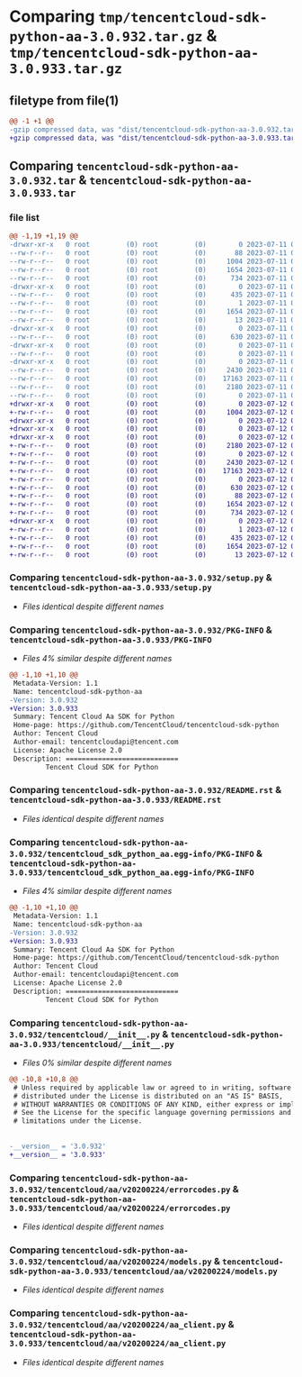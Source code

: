 # Comparing `tmp/tencentcloud-sdk-python-aa-3.0.932.tar.gz` & `tmp/tencentcloud-sdk-python-aa-3.0.933.tar.gz`

## filetype from file(1)

```diff
@@ -1 +1 @@
-gzip compressed data, was "dist/tencentcloud-sdk-python-aa-3.0.932.tar", last modified: Tue Jul 11 00:28:58 2023, max compression
+gzip compressed data, was "dist/tencentcloud-sdk-python-aa-3.0.933.tar", last modified: Wed Jul 12 00:17:51 2023, max compression
```

## Comparing `tencentcloud-sdk-python-aa-3.0.932.tar` & `tencentcloud-sdk-python-aa-3.0.933.tar`

### file list

```diff
@@ -1,19 +1,19 @@
-drwxr-xr-x   0 root         (0) root         (0)        0 2023-07-11 00:28:58.000000 tencentcloud-sdk-python-aa-3.0.932/
--rw-r--r--   0 root         (0) root         (0)       88 2023-07-11 00:28:58.000000 tencentcloud-sdk-python-aa-3.0.932/setup.cfg
--rw-r--r--   0 root         (0) root         (0)     1004 2023-07-11 00:28:58.000000 tencentcloud-sdk-python-aa-3.0.932/setup.py
--rw-r--r--   0 root         (0) root         (0)     1654 2023-07-11 00:28:58.000000 tencentcloud-sdk-python-aa-3.0.932/PKG-INFO
--rw-r--r--   0 root         (0) root         (0)      734 2023-07-11 00:28:58.000000 tencentcloud-sdk-python-aa-3.0.932/README.rst
-drwxr-xr-x   0 root         (0) root         (0)        0 2023-07-11 00:28:58.000000 tencentcloud-sdk-python-aa-3.0.932/tencentcloud_sdk_python_aa.egg-info/
--rw-r--r--   0 root         (0) root         (0)      435 2023-07-11 00:28:58.000000 tencentcloud-sdk-python-aa-3.0.932/tencentcloud_sdk_python_aa.egg-info/SOURCES.txt
--rw-r--r--   0 root         (0) root         (0)        1 2023-07-11 00:28:58.000000 tencentcloud-sdk-python-aa-3.0.932/tencentcloud_sdk_python_aa.egg-info/dependency_links.txt
--rw-r--r--   0 root         (0) root         (0)     1654 2023-07-11 00:28:58.000000 tencentcloud-sdk-python-aa-3.0.932/tencentcloud_sdk_python_aa.egg-info/PKG-INFO
--rw-r--r--   0 root         (0) root         (0)       13 2023-07-11 00:28:58.000000 tencentcloud-sdk-python-aa-3.0.932/tencentcloud_sdk_python_aa.egg-info/top_level.txt
-drwxr-xr-x   0 root         (0) root         (0)        0 2023-07-11 00:28:58.000000 tencentcloud-sdk-python-aa-3.0.932/tencentcloud/
--rw-r--r--   0 root         (0) root         (0)      630 2023-07-11 00:28:58.000000 tencentcloud-sdk-python-aa-3.0.932/tencentcloud/__init__.py
-drwxr-xr-x   0 root         (0) root         (0)        0 2023-07-11 00:28:58.000000 tencentcloud-sdk-python-aa-3.0.932/tencentcloud/aa/
--rw-r--r--   0 root         (0) root         (0)        0 2023-07-11 00:28:58.000000 tencentcloud-sdk-python-aa-3.0.932/tencentcloud/aa/__init__.py
-drwxr-xr-x   0 root         (0) root         (0)        0 2023-07-11 00:28:58.000000 tencentcloud-sdk-python-aa-3.0.932/tencentcloud/aa/v20200224/
--rw-r--r--   0 root         (0) root         (0)     2430 2023-07-11 00:28:58.000000 tencentcloud-sdk-python-aa-3.0.932/tencentcloud/aa/v20200224/errorcodes.py
--rw-r--r--   0 root         (0) root         (0)    17163 2023-07-11 00:28:58.000000 tencentcloud-sdk-python-aa-3.0.932/tencentcloud/aa/v20200224/models.py
--rw-r--r--   0 root         (0) root         (0)     2180 2023-07-11 00:28:58.000000 tencentcloud-sdk-python-aa-3.0.932/tencentcloud/aa/v20200224/aa_client.py
--rw-r--r--   0 root         (0) root         (0)        0 2023-07-11 00:28:58.000000 tencentcloud-sdk-python-aa-3.0.932/tencentcloud/aa/v20200224/__init__.py
+drwxr-xr-x   0 root         (0) root         (0)        0 2023-07-12 00:17:51.000000 tencentcloud-sdk-python-aa-3.0.933/
+-rw-r--r--   0 root         (0) root         (0)     1004 2023-07-12 00:17:51.000000 tencentcloud-sdk-python-aa-3.0.933/setup.py
+drwxr-xr-x   0 root         (0) root         (0)        0 2023-07-12 00:17:51.000000 tencentcloud-sdk-python-aa-3.0.933/tencentcloud/
+drwxr-xr-x   0 root         (0) root         (0)        0 2023-07-12 00:17:51.000000 tencentcloud-sdk-python-aa-3.0.933/tencentcloud/aa/
+drwxr-xr-x   0 root         (0) root         (0)        0 2023-07-12 00:17:51.000000 tencentcloud-sdk-python-aa-3.0.933/tencentcloud/aa/v20200224/
+-rw-r--r--   0 root         (0) root         (0)     2180 2023-07-12 00:17:51.000000 tencentcloud-sdk-python-aa-3.0.933/tencentcloud/aa/v20200224/aa_client.py
+-rw-r--r--   0 root         (0) root         (0)        0 2023-07-12 00:17:51.000000 tencentcloud-sdk-python-aa-3.0.933/tencentcloud/aa/v20200224/__init__.py
+-rw-r--r--   0 root         (0) root         (0)     2430 2023-07-12 00:17:51.000000 tencentcloud-sdk-python-aa-3.0.933/tencentcloud/aa/v20200224/errorcodes.py
+-rw-r--r--   0 root         (0) root         (0)    17163 2023-07-12 00:17:51.000000 tencentcloud-sdk-python-aa-3.0.933/tencentcloud/aa/v20200224/models.py
+-rw-r--r--   0 root         (0) root         (0)        0 2023-07-12 00:17:51.000000 tencentcloud-sdk-python-aa-3.0.933/tencentcloud/aa/__init__.py
+-rw-r--r--   0 root         (0) root         (0)      630 2023-07-12 00:17:51.000000 tencentcloud-sdk-python-aa-3.0.933/tencentcloud/__init__.py
+-rw-r--r--   0 root         (0) root         (0)       88 2023-07-12 00:17:51.000000 tencentcloud-sdk-python-aa-3.0.933/setup.cfg
+-rw-r--r--   0 root         (0) root         (0)     1654 2023-07-12 00:17:51.000000 tencentcloud-sdk-python-aa-3.0.933/PKG-INFO
+-rw-r--r--   0 root         (0) root         (0)      734 2023-07-12 00:17:51.000000 tencentcloud-sdk-python-aa-3.0.933/README.rst
+drwxr-xr-x   0 root         (0) root         (0)        0 2023-07-12 00:17:51.000000 tencentcloud-sdk-python-aa-3.0.933/tencentcloud_sdk_python_aa.egg-info/
+-rw-r--r--   0 root         (0) root         (0)        1 2023-07-12 00:17:51.000000 tencentcloud-sdk-python-aa-3.0.933/tencentcloud_sdk_python_aa.egg-info/dependency_links.txt
+-rw-r--r--   0 root         (0) root         (0)      435 2023-07-12 00:17:51.000000 tencentcloud-sdk-python-aa-3.0.933/tencentcloud_sdk_python_aa.egg-info/SOURCES.txt
+-rw-r--r--   0 root         (0) root         (0)     1654 2023-07-12 00:17:51.000000 tencentcloud-sdk-python-aa-3.0.933/tencentcloud_sdk_python_aa.egg-info/PKG-INFO
+-rw-r--r--   0 root         (0) root         (0)       13 2023-07-12 00:17:51.000000 tencentcloud-sdk-python-aa-3.0.933/tencentcloud_sdk_python_aa.egg-info/top_level.txt
```

### Comparing `tencentcloud-sdk-python-aa-3.0.932/setup.py` & `tencentcloud-sdk-python-aa-3.0.933/setup.py`

 * *Files identical despite different names*

### Comparing `tencentcloud-sdk-python-aa-3.0.932/PKG-INFO` & `tencentcloud-sdk-python-aa-3.0.933/PKG-INFO`

 * *Files 4% similar despite different names*

```diff
@@ -1,10 +1,10 @@
 Metadata-Version: 1.1
 Name: tencentcloud-sdk-python-aa
-Version: 3.0.932
+Version: 3.0.933
 Summary: Tencent Cloud Aa SDK for Python
 Home-page: https://github.com/TencentCloud/tencentcloud-sdk-python
 Author: Tencent Cloud
 Author-email: tencentcloudapi@tencent.com
 License: Apache License 2.0
 Description: ============================
         Tencent Cloud SDK for Python
```

### Comparing `tencentcloud-sdk-python-aa-3.0.932/README.rst` & `tencentcloud-sdk-python-aa-3.0.933/README.rst`

 * *Files identical despite different names*

### Comparing `tencentcloud-sdk-python-aa-3.0.932/tencentcloud_sdk_python_aa.egg-info/PKG-INFO` & `tencentcloud-sdk-python-aa-3.0.933/tencentcloud_sdk_python_aa.egg-info/PKG-INFO`

 * *Files 4% similar despite different names*

```diff
@@ -1,10 +1,10 @@
 Metadata-Version: 1.1
 Name: tencentcloud-sdk-python-aa
-Version: 3.0.932
+Version: 3.0.933
 Summary: Tencent Cloud Aa SDK for Python
 Home-page: https://github.com/TencentCloud/tencentcloud-sdk-python
 Author: Tencent Cloud
 Author-email: tencentcloudapi@tencent.com
 License: Apache License 2.0
 Description: ============================
         Tencent Cloud SDK for Python
```

### Comparing `tencentcloud-sdk-python-aa-3.0.932/tencentcloud/__init__.py` & `tencentcloud-sdk-python-aa-3.0.933/tencentcloud/__init__.py`

 * *Files 0% similar despite different names*

```diff
@@ -10,8 +10,8 @@
 # Unless required by applicable law or agreed to in writing, software
 # distributed under the License is distributed on an "AS IS" BASIS,
 # WITHOUT WARRANTIES OR CONDITIONS OF ANY KIND, either express or implied.
 # See the License for the specific language governing permissions and
 # limitations under the License.
 
 
-__version__ = '3.0.932'
+__version__ = '3.0.933'
```

### Comparing `tencentcloud-sdk-python-aa-3.0.932/tencentcloud/aa/v20200224/errorcodes.py` & `tencentcloud-sdk-python-aa-3.0.933/tencentcloud/aa/v20200224/errorcodes.py`

 * *Files identical despite different names*

### Comparing `tencentcloud-sdk-python-aa-3.0.932/tencentcloud/aa/v20200224/models.py` & `tencentcloud-sdk-python-aa-3.0.933/tencentcloud/aa/v20200224/models.py`

 * *Files identical despite different names*

### Comparing `tencentcloud-sdk-python-aa-3.0.932/tencentcloud/aa/v20200224/aa_client.py` & `tencentcloud-sdk-python-aa-3.0.933/tencentcloud/aa/v20200224/aa_client.py`

 * *Files identical despite different names*

